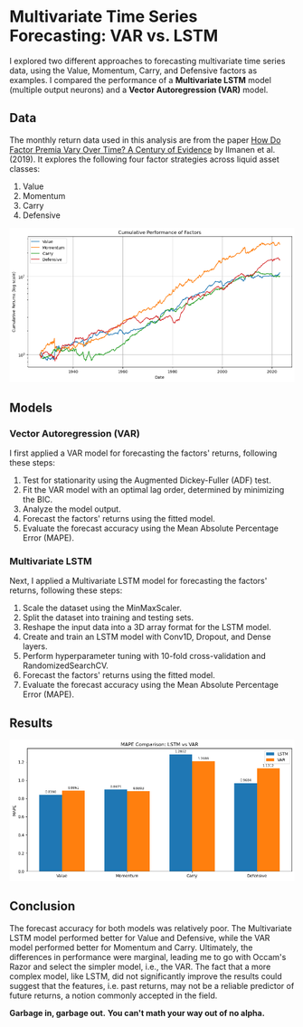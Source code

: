 # Multivariate Time Series Forecasting: VAR vs. LSTM

I explored two different approaches to forecasting multivariate time series data, using the Value, Momentum, Carry, and Defensive factors as examples. I compared the performance of a **Multivariate LSTM** model (multiple output neurons) and a **Vector Autoregression (VAR)** model.

## Data

The monthly return data used in this analysis are from the paper [How Do Factor Premia Vary Over Time? A Century of Evidence](https://papers.ssrn.com/sol3/papers.cfm?abstract_id=3400998) by Ilmanen et al. (2019). It explores the following four factor strategies across liquid asset classes:

1. Value
2. Momentum
3. Carry
4. Defensive

![Cumulative Performance of Factors](Cumulative%20Performance%20of%20Factors.png)

## Models

### Vector Autoregression (VAR)

I first applied a VAR model for forecasting the factors' returns, following these steps:

1. Test for stationarity using the Augmented Dickey-Fuller (ADF) test.
2. Fit the VAR model with an optimal lag order, determined by minimizing the BIC.
3. Analyze the model output.
4. Forecast the factors' returns using the fitted model.
5. Evaluate the forecast accuracy using the Mean Absolute Percentage Error (MAPE).

### Multivariate LSTM

Next, I applied a Multivariate LSTM model for forecasting the factors' returns, following these steps:

1. Scale the dataset using the MinMaxScaler.
2. Split the dataset into training and testing sets.
3. Reshape the input data into a 3D array format for the LSTM model.
4. Create and train an LSTM model with Conv1D, Dropout, and Dense layers.
5. Perform hyperparameter tuning with 10-fold cross-validation and RandomizedSearchCV.
6. Forecast the factors' returns using the fitted model.
7. Evaluate the forecast accuracy using the Mean Absolute Percentage Error (MAPE).

## Results
![MAPE Comparison](MAPE%20Comparison.png)

## Conclusion

The forecast accuracy for both models was relatively poor. The Multivariate LSTM model performed better for Value and Defensive, while the VAR model performed better for Momentum and Carry.
Ultimately, the differences in performance were marginal, leading me to go with Occam's Razor and select the simpler model, i.e., the VAR. The fact that a more complex model, like LSTM, did not significantly improve the results could suggest that the features, i.e. past returns, may not be a reliable predictor of future returns, a notion commonly accepted in the field.

**Garbage in, garbage out.**
**You can't math your way out of no alpha.**

